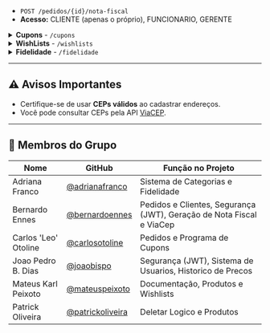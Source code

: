 - `POST /pedidos/{id}/nota-fiscal`  
- **Acesso:** CLIENTE (apenas o próprio), FUNCIONARIO, GERENTE

</details>

<details>
<summary><strong>Cupons</strong> - <code>/cupons</code></summary>

- `GET /cupons`  
- `GET /cupons/{id}`  
- `POST /cupons`  
- `DELETE /cupons/{id}`  
- `GET /cupons/validar/{codigo}`  
- `PUT /cupons/ativar/{id}`  
- `PUT /cupons/desativar/{id}`  
- **Acesso:** FUNCIONARIO, GERENTE

</details>

<details>
<summary><strong>WishLists</strong> - <code>/wishlists</code></summary>

- `POST /wishlists`  
- `GET /wishlists`  
- `GET /wishlists/cliente/{clienteId}`  
- `DELETE /wishlists/{id}`  
- `PUT /wishlists/{id}/adicionar-produto`  
- `PUT /wishlists/{id}/remover-produto/{produtoId}`  
- **Acesso:** CLIENTE (apenas o próprio), FUNCIONARIO, GERENTE

</details>

<details>
<summary><strong>Fidelidade</strong> - <code>/fidelidade</code></summary>

- `POST /fidelidade/{clienteId}`  
- `GET /fidelidade/{clienteId}`  
- `PUT /fidelidade/{clienteId}/ganhar/{pontos}`  
- **Acesso:** CLIENTE (apenas o próprio), FUNCIONARIO, GERENTE

</details>

---

## ⚠️ Avisos Importantes

- Certifique-se de usar **CEPs válidos** ao cadastrar endereços.
- Você pode consultar CEPs pela API [ViaCEP](https://viacep.com.br/).

---

## 👥 Membros do Grupo

| Nome               | GitHub                                         | Função no Projeto                         |
|--------------------|------------------------------------------------|-------------------------------------------|
| Adriana Franco     | [@adrianafranco](https://www.linkedin.com/in/adriana-franco-marins-00585958/) | Sistema de Categorias e Fidelidade
| Bernardo Ennes     | [@bernardoennes](https://www.linkedin.com/in/bernardo-ennes-7ab160343/)     | Pedidos e Clientes, Segurança (JWT), Geração de Nota Fiscal e ViaCep |
| Carlos 'Leo' Otoline   | [@carlosotoline](https://www.linkedin.com/in/carlos-leonardo-carvalho-otoline-694534278/) | Pedidos e Programa de Cupons |
| Joao Pedro B. Dias | [@joaobispo](https://github.com/seuusuario)   | Segurança (JWT), Sistema de Usuarios, Historico de Precos |
| Mateus Karl Peixoto     | [@mateuspeixoto](https://www.linkedin.com/in/mateus-karl-peixoto-a30656174/) | Documentação, Produtos e Wishlists |
| Patrick Oliveira |  [@patrickoliveira](https://www.linkedin.com/in/patrick-dos-santos-120211271/) | Deletar Logico e Produtos |
